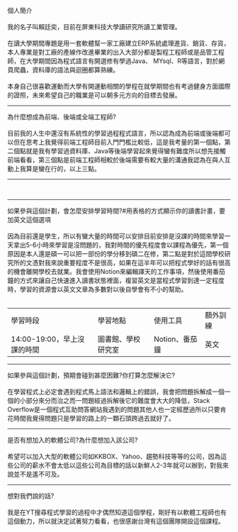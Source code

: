 個人簡介
<br>
<br>
    我的名子叫賴廷奕，目前在屏東科技大學讀研究所讀工業管理。
<br>
    <br>
    在讀大學期間專題是用一套軟體幫一家工廠建立ERP系統處理進貨、銷貨、存貨，本人專業是對工廠的產線作改進畢業的出入大部分都是製程工程師或是品管工程師，在大學期間因為程式語言有開選修有學過Java、   MYsql、R等語言，對於網頁爬蟲，資料庫的語法與迴圈都算熟練。
<br>
    <br>
    本身自己很喜歡運動而大學有開運動相關的學程在就學期間也有考過健身方面國際的證照，未來希望自己的職業是可以朝多元方向的目標去發展。
<hr>
為什麼想成為前端、後端或全端工程師?
<br>
    <br>
目前我的人生中還沒有系統性的學習過程程式語言，所以認為成為前端或後端都可以但在思考上我覺得前端工程師目前入門門檻比較低，這是我考量的第一個點，第二個點就是我有學習過資料庫、Java等後端學習起來覺得蠻有難度所以想先接觸前端看看，第三個點是前端工程師相較於後端需要有較大量的溝通我認為在與人互動上我算是蠻在行的，以上三點。
<hr>
    <br>


   <hr>
如果參與這個計劃，會怎麼安排學習時間?#用表格的方式顯示你的讀書計畫，要加英文這個選項
<br>
    <br>
因為目前還是學生，所以有蠻大量的時間可以安排目前安排是沒課的時間來學習一天拿出5-6小時來學習是沒問題的，我對時間的優先程度會以課程為優先，第一個原因是本人還是碩一可以把一部份的學分移到碩二在修，第二點是對於這間學校研究所的文憑對我來說重要程度不是很高，如果在這半年可以把程式學好的話有很高的機會離開學校去就業。我會使用Notion來編輯譯天的工作事項，然後使用番茄鐘的方式來讓自己快速進入讀書狀態裡面，複習英文是當程式學習到達一定程度時，學習的資源會以英文文章為多數對以後自學會有不小的幫助。
<br>
<br>
<table>
  <tr>
    <td>學習時段</td>
    <td>學習地點</td>
    <td>使用工具</td>
    <td>額外訓練</td>
  </tr>
  <tr>
    <td>14:00-19:00，早上沒課的時間</td>
    <td>圖書館、學校研究室</td>
    <td>Notion、番茄鐘</td>
      <td>英文</td>
  </tr>
</table>
   <hr>
如果參與這個計劃，預期會碰到甚麼困難?你打算怎麼解決它?
<br>
    <br>
在學習程式上必定會遇到程式馬上語法和邏輯上的錯誤，我會把問題拆解成一個一個的小部分來分而治之而一問題經過拆解後它的難度會大大的降低，Stack Overflow是一個程式互助問答網站我遇到的問題其他人也一定經歷過所以只要肯花時間我覺得問題只是學習的路上的一顆石頭跨過去就好了。
<br>
   <hr>
 是否有想加入的軟體公司?為什麼想加入該公司?
 <br>
    <br>
    希望可以加入大型的軟體公司如KKBOX、Yahoo、趨勢科技等等的公司，因為這些公司的薪水不會太低以這些公司為目標的話以新鮮人2-3年就可以辦到，對我來說並不是遙不可及。
<br>
    <hr>
想對我們說的話?
<br>
    <br>
    我是在YT搜尋程式學習的過程中才偶然知道這個學程，剛好有以軟體工程師也有這個動力，所以就決定試著努力看看，也很感謝台灣有這個團隊開設這個課程。
    
    
  

  
